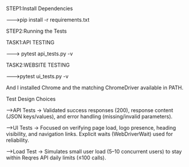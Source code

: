 STEP1:Install Dependencies


--->pip install -r requirements.txt


STEP2:Running the Tests


TASK1:API TESTING




---> pytest api_tests.py -v


TASK2:WEBSITE TESTING


--->pytest ui_tests.py -v


And I installed  Chrome  and the matching ChromeDriver available in PATH.



Test Design Choices


-->API Tests → Validated success responses (200), response content (JSON keys/values), and error handling (missing/invalid parameters).



-->UI Tests → Focused on verifying page load, logo presence, heading visibility, and navigation links. Explicit waits (WebDriverWait) used for reliability.



-->Load Test → Simulates small user load (5–10 concurrent users) to stay within Reqres API daily limits (≤100 calls).











